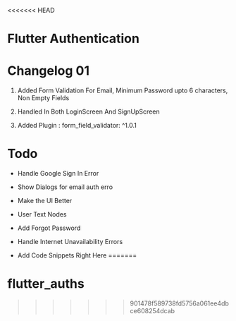 <<<<<<< HEAD

# Flutter Authentication

# Changelog 01

1. Added Form Validation For Email, Minimum Password upto 6 characters, Non Empty Fields

2. Handled In Both LoginScreen And SignUpScreen

3. Added Plugin : form_field_validator: ^1.0.1

 
# Todo

* Handle Google Sign In Error

* Show Dialogs for email auth erro

* Make the UI Better

* User Text Nodes

* Add Forgot Password

* Handle Internet Unavailability Errors

* Add Code Snippets Right Here
=======
# flutter_auths
>>>>>>> 901478f589738fd5756a061ee4dbce608254dcab
